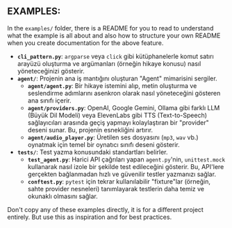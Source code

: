 ## EXAMPLES:

In the `examples/` folder, there is a README for you to read to understand what the example is all about and also how to structure your own README when you create documentation for the above feature.

-   **`cli_pattern.py`**: `argparse` veya `click` gibi kütüphanelerle komut satırı arayüzü oluşturma ve argümanları (örneğin hikaye konusu) nasıl yöneteceğinizi gösterir.
-   **`agent/`**: Projenin ana iş mantığını oluşturan "Agent" mimarisini sergiler.
    -   **`agent/agent.py`**: Bir hikaye istemini alıp, metin oluşturma ve seslendirme adımlarını asenkron olarak nasıl yöneteceğini gösteren ana sınıfı içerir.
    -   **`agent/providers.py`**: OpenAI, Google Gemini, Ollama gibi farklı LLM (Büyük Dil Modeli) veya ElevenLabs gibi TTS (Text-to-Speech) sağlayıcıları arasında geçiş yapmayı kolaylaştıran bir "provider" deseni sunar. Bu, projenin esnekliğini artırır.
    -   **`agent/audio_player.py`**: Üretilen ses dosyasını (`mp3`, `wav` vb.) oynatmak için temel bir oynatıcı sınıfı deseni gösterir.
-   **`tests/`**: Test yazma konusundaki standartları belirler.
    -   **`test_agent.py`**: Harici API çağrıları yapan `agent.py`'nin, `unittest.mock` kullanarak nasıl izole bir şekilde test edileceğini gösterir. Bu, API'lere gerçekten bağlanmadan hızlı ve güvenilir testler yazmanızı sağlar.
    -   **`conftest.py`**: `pytest` için tekrar kullanılabilir "fixture"lar (örneğin, sahte provider nesneleri) tanımlayarak testlerin daha temiz ve okunaklı olmasını sağlar.

Don't copy any of these examples directly, it is for a different project entirely. But use this as inspiration and for best practices.